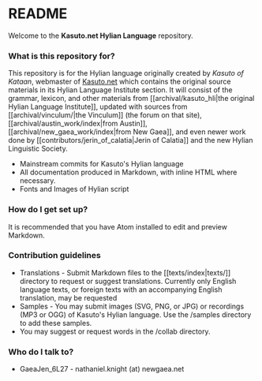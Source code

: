 # README #

Welcome to the **Kasuto.net Hylian Language** repository.

### What is this repository for? ###

This repository is for the Hylian language originally created by _Kasuto of Kataan_, webmaster of [Kasuto.net](http://kasuto.net) which contains the original source materials in its Hylian Language Institute section. It will consist of the grammar, lexicon, and other materials from [[archival/kasuto_hli|the original Hylian Language Institute]], updated with sources from [[archival/vinculum/|the Vinculum]] (the forum on that site), [[archival/austin_work/index|from Austin]], [[archival/new_gaea_work/index|from New Gaea]], and even newer work done by [[contributors/jerin_of_calatia|Jerin of Calatia]] and the new Hylian Linguistic Society.

* Mainstream commits for Kasuto's Hylian language
* All documentation produced in Markdown, with inline HTML where necessary.
* Fonts and Images of Hylian script

### How do I get set up? ###

It is recommended that you have Atom installed to edit and preview Markdown.

### Contribution guidelines ###

* Translations - Submit Markdown files to the [[texts/index|texts/]] directory to request or suggest translations. Currently only English language texts, or foreign texts with an accompanying English translation, may be requested
* Samples - You may submit images (SVG, PNG, or JPG) or recordings (MP3 or OGG) of Kasuto's Hylian language. Use the /samples directory to add these samples.
* You may suggest or request words in the /collab directory.

### Who do I talk to? ###

* GaeaJen_6L27 - nathaniel.knight (at) newgaea.net
